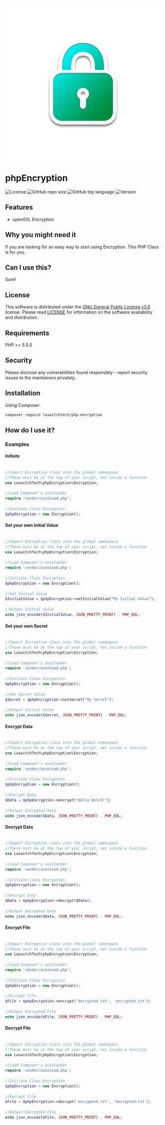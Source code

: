 ![GitHub repo logo](/dist/img/logo.png)

# phpEncryption
![License](https://img.shields.io/github/license/LouisOuellet/php-encryption?style=for-the-badge)
![GitHub repo size](https://img.shields.io/github/repo-size/LouisOuellet/php-encryption?style=for-the-badge&logo=github)
![GitHub top language](https://img.shields.io/github/languages/top/LouisOuellet/php-encryption?style=for-the-badge)
![Version](https://img.shields.io/github/v/release/LouisOuellet/php-encryption?label=Version&style=for-the-badge)

## Features
 - openSSL Encryption

## Why you might need it
If you are looking for an easy way to start using Encryption. This PHP Class is for you.

## Can I use this?
Sure!

## License
This software is distributed under the [GNU General Public License v3.0](https://www.gnu.org/licenses/gpl-3.0.en.html) license. Please read [LICENSE](LICENSE) for information on the software availability and distribution.

## Requirements
PHP >= 5.5.0

## Security
Please disclose any vulnerabilities found responsibly – report security issues to the maintainers privately.

## Installation
Using Composer:
```sh
composer require laswitchtech/php-encryption
```

## How do I use it?

### Examples
#### Initiate
```php

//Import Encryption class into the global namespace
//These must be at the top of your script, not inside a function
use LaswitchTech\phpEncryption\Encryption;

//Load Composer's autoloader
require 'vendor/autoload.php';

//Initiate Class Encryption
$phpEncryption = new Encryption();
```

#### Set your own Initial Value
```php

//Import Encryption class into the global namespace
//These must be at the top of your script, not inside a function
use LaswitchTech\phpEncryption\Encryption;

//Load Composer's autoloader
require 'vendor/autoload.php';

//Initiate Class Encryption
$phpEncryption = new Encryption();

//Set Initial Value
$InitialValue = $phpEncryption->setInitialValue("My Initial Value");

//Output Initial Value
echo json_encode($InitialValue, JSON_PRETTY_PRINT) . PHP_EOL;
```

#### Set your own Secret
```php

//Import Encryption class into the global namespace
//These must be at the top of your script, not inside a function
use LaswitchTech\phpEncryption\Encryption;

//Load Composer's autoloader
require 'vendor/autoload.php';

//Initiate Class Encryption
$phpEncryption = new Encryption();

//Set Secret Value
$Secret = $phpEncryption->setSecret("My Secret");

//Output Initial Value
echo json_encode($Secret, JSON_PRETTY_PRINT) . PHP_EOL;
```

#### Encrypt Data
```php

//Import Encryption class into the global namespace
//These must be at the top of your script, not inside a function
use LaswitchTech\phpEncryption\Encryption;

//Load Composer's autoloader
require 'vendor/autoload.php';

//Initiate Class Encryption
$phpEncryption = new Encryption();

//Encrypt Data
$Data = $phpEncryption->encrypt("Hello Wolrd!");

//Output Encrypted Data
echo json_encode($Data, JSON_PRETTY_PRINT) . PHP_EOL;
```

#### Decrypt Data
```php

//Import Encryption class into the global namespace
//These must be at the top of your script, not inside a function
use LaswitchTech\phpEncryption\Encryption;

//Load Composer's autoloader
require 'vendor/autoload.php';

//Initiate Class Encryption
$phpEncryption = new Encryption();

//Decrypt Data
$Data = $phpEncryption->decrypt($Data);

//Output Decrypted Data
echo json_encode($Data, JSON_PRETTY_PRINT) . PHP_EOL;
```

#### Encrypt File
```php

//Import Encryption class into the global namespace
//These must be at the top of your script, not inside a function
use LaswitchTech\phpEncryption\Encryption;

//Load Composer's autoloader
require 'vendor/autoload.php';

//Initiate Class Encryption
$phpEncryption = new Encryption();

//Encrypt File
$File = $phpEncryption->encrypt('decrypted.txt', 'encrypted.txt');

//Output Encrypted File
echo json_encode($File, JSON_PRETTY_PRINT) . PHP_EOL;
```

#### Decrypt File
```php

//Import Encryption class into the global namespace
//These must be at the top of your script, not inside a function
use LaswitchTech\phpEncryption\Encryption;

//Load Composer's autoloader
require 'vendor/autoload.php';

//Initiate Class Encryption
$phpEncryption = new Encryption();

//Decrypt File
$File = $phpEncryption->decrypt('encrypted.txt', 'decrypted.txt');

//Output Decrypted File
echo json_encode($File, JSON_PRETTY_PRINT) . PHP_EOL;
```
